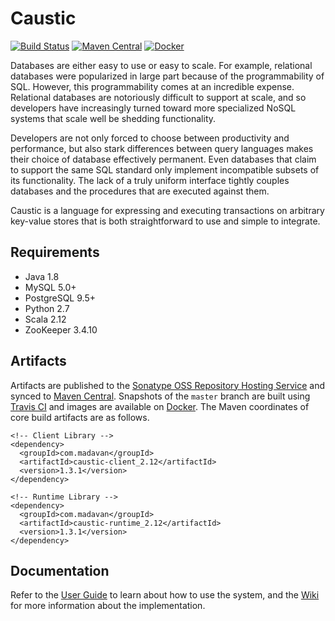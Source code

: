 # Caustic
[![Build Status](https://travis-ci.org/ashwin153/caustic.svg?branch=master)][3]
[![Maven Central](https://img.shields.io/maven-central/v/com.madavan/caustic-runtime_2.12.svg)][2]
[![Docker](https://img.shields.io/docker/build/ashwin153/caustic.svg)][6]

Databases are either easy to use or easy to scale. For example, relational databases were 
popularized in large part because of the programmability of SQL. However, this programmability comes 
at an incredible expense. Relational databases are notoriously difficult to support at scale, and so 
developers have increasingly turned toward more specialized NoSQL systems that scale well be 
shedding functionality.

Developers are not only forced to choose between productivity and performance, but also stark 
differences between query languages makes their choice of database effectively permanent. Even 
databases that claim to support the same SQL standard only implement incompatible subsets of its 
functionality. The lack of a truly uniform interface tightly couples databases and the procedures 
that are executed against them.

Caustic is a language for expressing and executing transactions on arbitrary key-value stores that 
is both straightforward to use and simple to integrate. 

## Requirements
- Java 1.8
- MySQL 5.0+
- PostgreSQL 9.5+
- Python 2.7
- Scala 2.12
- ZooKeeper 3.4.10

## Artifacts
Artifacts are published to the [Sonatype OSS Repository Hosting Service][1] and synced to 
[Maven Central][2]. Snapshots of the ```master``` branch are built using [Travis CI][3] and images
are available on [Docker][6]. The Maven coordinates of core build artifacts are as follows.

```
<!-- Client Library -->
<dependency>
  <groupId>com.madavan</groupId>
  <artifactId>caustic-client_2.12</artifactId>
  <version>1.3.1</version>
</dependency>

<!-- Runtime Library -->
<dependency>
  <groupId>com.madavan</groupId>
  <artifactId>caustic-runtime_2.12</artifactId>
  <version>1.3.1</version>
</dependency>
```

## Documentation
Refer to the [User Guide][4] to learn about how to use the system, and the [Wiki][5] for more 
information about the implementation.

[1]: https://oss.sonatype.org/index.html#nexus-search;quick~com.madavan
[2]: https://search.maven.org/#search%7Cga%7C1%7Cg%3A%22com.madavan%22
[3]: https://travis-ci.org/ashwin153/caustic
[4]: https://github.com/ashwin153/caustic/wiki/User-Guide
[5]: https://github.com/ashwin153/caustic/wiki/Home
[6]: https://hub.docker.com/r/ashwin153/caustic/
